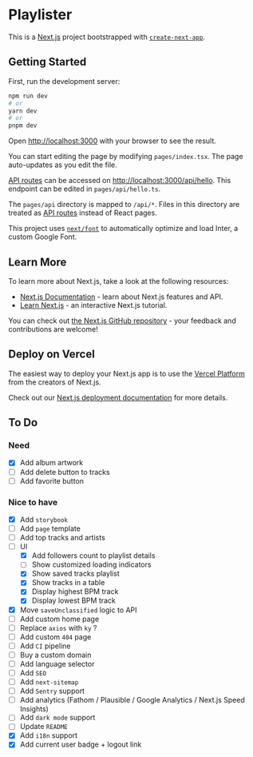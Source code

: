 # Playlister

This is a [Next.js](https://nextjs.org/) project bootstrapped with [`create-next-app`](https://github.com/vercel/next.js/tree/canary/packages/create-next-app).

## Getting Started

First, run the development server:

```bash
npm run dev
# or
yarn dev
# or
pnpm dev
```

Open [http://localhost:3000](http://localhost:3000) with your browser to see the result.

You can start editing the page by modifying `pages/index.tsx`. The page auto-updates as you edit the file.

[API routes](https://nextjs.org/docs/api-routes/introduction) can be accessed on [http://localhost:3000/api/hello](http://localhost:3000/api/hello). This endpoint can be edited in `pages/api/hello.ts`.

The `pages/api` directory is mapped to `/api/*`. Files in this directory are treated as [API routes](https://nextjs.org/docs/api-routes/introduction) instead of React pages.

This project uses [`next/font`](https://nextjs.org/docs/basic-features/font-optimization) to automatically optimize and load Inter, a custom Google Font.

## Learn More

To learn more about Next.js, take a look at the following resources:

- [Next.js Documentation](https://nextjs.org/docs) - learn about Next.js features and API.
- [Learn Next.js](https://nextjs.org/learn) - an interactive Next.js tutorial.

You can check out [the Next.js GitHub repository](https://github.com/vercel/next.js/) - your feedback and contributions are welcome!

## Deploy on Vercel

The easiest way to deploy your Next.js app is to use the [Vercel Platform](https://vercel.com/new?utm_medium=default-template&filter=next.js&utm_source=create-next-app&utm_campaign=create-next-app-readme) from the creators of Next.js.

Check out our [Next.js deployment documentation](https://nextjs.org/docs/deployment) for more details.

## To Do

### Need

- [x] Add album artwork
- [ ] Add delete button to tracks
- [ ] Add favorite button

### Nice to have

- [x] Add `storybook`
- [ ] Add `page` template
- [ ] Add top tracks and artists
- [ ] UI
  - [x] Add followers count to playlist details
  - [ ] Show customized loading indicators
  - [x] Show saved tracks playlist
  - [x] Show tracks in a table
  - [x] Display highest BPM track
  - [x] Display lowest BPM track
- [x] Move `saveUnclassified` logic to API
- [ ] Add custom home page
- [ ] Replace `axios` with `ky` ?
- [ ] Add custom `404` page
- [ ] Add `CI` pipeline
- [ ] Buy a custom domain
- [ ] Add language selector
- [ ] Add `SEO`
- [ ] Add `next-sitemap`
- [ ] Add `Sentry` support
- [ ] Add analytics (Fathom / Plausible / Google Analytics / Next.js Speed Insights)
- [ ] Add `dark mode` support
- [ ] Update `README`
- [x] Add `i18n` support
- [x] Add current user badge + logout link
